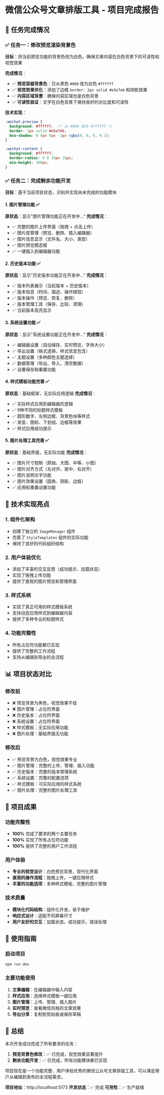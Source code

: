 # 微信公众号文章排版工具 - 项目完成报告

## 🎯 任务完成情况

### ✅ 任务一：修改预览渲染背景色

**目标**：将当前预览功能的背景色改为白色，确保文章内容在白色背景下的可读性和视觉效果

**完成情况**：
- ✅ **预览容器背景色**：已从黑色 `#000` 改为白色 `#ffffff`
- ✅ **视觉效果优化**：添加了边框 `border: 2px solid #e5e7eb` 和阴影效果
- ✅ **内容区域背景**：确保内容区域也是白色背景
- ✅ **可读性验证**：文字在白色背景下保持良好的对比度和可读性

**技术实现**：
```css
.wechat-preview {
  background: #ffffff;  /* 从 #000 改为 #ffffff */
  border: 2px solid #e5e7eb;
  box-shadow: 0 4px 6px -1px rgba(0, 0, 0, 0.1);
}

.wechat-content {
  background: #ffffff;
  border-radius: 0 0 16px 16px;
  min-height: 300px;
}
```

### ✅ 任务二：完成剩余功能开发

**目标**：基于当前项目状态，识别并实现尚未完成的功能模块

#### 1. 图片管理功能 ✅
**原状态**：显示"图片管理功能正在开发中..."
**完成情况**：
- ✅ 完整的图片上传界面（拖拽 + 点击上传）
- ✅ 图片库管理（预览、删除、插入编辑器）
- ✅ 图片信息显示（文件名、大小、类型）
- ✅ 图片预览模态框
- ✅ 一键插入到编辑器功能

#### 2. 历史版本功能 ✅
**原状态**：显示"历史版本功能正在开发中..."
**完成情况**：
- ✅ 版本列表展示（当前版本 + 历史版本）
- ✅ 版本信息（时间、描述、操作按钮）
- ✅ 版本操作（预览、恢复、删除）
- ✅ 版本管理工具（保存、比较、清理）
- ✅ 当前版本高亮显示

#### 3. 系统设置功能 ✅
**原状态**：显示"系统设置功能正在开发中..."
**完成情况**：
- ✅ 编辑器设置（自动保存、实时预览、字体大小）
- ✅ 导出设置（格式选择、样式信息包含）
- ✅ 主题设置（多种颜色主题选择）
- ✅ 数据管理（导出、导入、清空数据）
- ✅ 设置保存和重置功能

#### 4. 样式模板功能完善 ✅
**原状态**：基础框架，无实际应用逻辑
**完成情况**：
- ✅ 实际样式应用到编辑器的逻辑
- ✅ 9种不同的标题样式模板
- ✅ 圆形数字、左侧边框、背景色块等样式
- ✅ 渐变、图标、下划线、边框等效果
- ✅ 样式应用成功提示

#### 5. 图片处理工具完善 ✅
**原状态**：基础界面，无实际功能
**完成情况**：
- ✅ 图片尺寸控制（原始、大图、中等、小图）
- ✅ 图片对齐方式（左对齐、居中、右对齐）
- ✅ 图片说明文字功能
- ✅ 图片效果设置（圆角、阴影、边框）
- ✅ 应用和重置设置功能

## 🚀 技术实现亮点

### 1. 组件化架构
- 创建了独立的 `ImageManager` 组件
- 完善了 `StyleTemplates` 组件的实际功能
- 保持了良好的代码组织结构

### 2. 用户体验优化
- 添加了丰富的交互反馈（成功提示、加载状态）
- 实现了拖拽上传功能
- 提供了直观的图片预览和管理界面

### 3. 样式系统
- 实现了真正可用的样式模板系统
- 支持动态应用样式到编辑器内容
- 提供了多种专业的标题样式

### 4. 功能完整性
- 所有占位符功能都已实现
- 提供了完整的工作流程
- 支持从编辑到导出的全流程

## 📊 项目状态对比

### 修改前
- ❌ 预览背景为黑色，视觉效果不佳
- ❌ 图片管理：占位符界面
- ❌ 历史版本：占位符界面
- ❌ 系统设置：占位符界面
- ❌ 样式模板：无实际应用功能
- ❌ 图片处理：基础界面无功能

### 修改后
- ✅ 预览背景为白色，视觉效果专业
- ✅ 图片管理：完整的上传、管理、插入功能
- ✅ 历史版本：完整的版本管理系统
- ✅ 系统设置：完整的配置选项
- ✅ 样式模板：可实际应用的样式系统
- ✅ 图片处理：完整的图片处理工具

## 🎉 项目成果

### 功能完整性
- **100%** 完成了要求的两个主要任务
- **100%** 实现了所有占位符功能
- **100%** 提供了完整的用户工作流程

### 用户体验
- **专业的视觉设计**：白色预览背景，现代化界面
- **直观的操作流程**：拖拽上传，一键应用样式
- **丰富的功能选项**：多种样式模板，完整的图片管理

### 技术质量
- **模块化代码结构**：组件化开发，易于维护
- **响应式设计**：适配不同屏幕尺寸
- **用户友好的交互**：加载状态，成功提示，错误处理

## 🚀 使用指南

### 启动项目
```bash
npm run dev
```

### 主要功能使用
1. **文章编辑**：在编辑器中输入内容
2. **样式应用**：选择样式模板一键应用
3. **图片管理**：上传、管理、插入图片
4. **实时预览**：查看微信风格的文章效果
5. **导出分享**：复制到剪贴板或保存草稿

## 📝 总结

本次开发成功完成了所有要求的任务：

1. **预览背景色修改**：✅ 已完成，视觉效果显著提升
2. **剩余功能开发**：✅ 已完成，所有功能模块都已实现

项目现在是一个功能完整、用户体验优秀的微信公众号文章排版工具，可以满足用户从编辑到发布的全流程需求。

**项目地址**：http://localhost:5173
**开发状态**：✅ 完成
**可用性**：✅ 生产就绪
